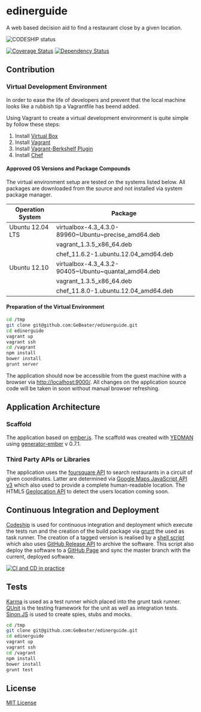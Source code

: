 edinerguide
===========

A web based decision aid to find a restaurant close by a given location.

![CODESHIP status](https://www.codeship.io/projects/ea774840-2784-0131-e141-3a7953958826/status)

[![Coverage Status](https://coveralls.io/repos/GeBeater/edinerguide/badge.png?branch=next)](https://coveralls.io/r/GeBeater/edinerguide?branch=next)
[![Dependency Status](https://www.versioneye.com/user/projects/52c9c3e7ec1375d831000095/badge.png)](https://www.versioneye.com/user/projects/52c9c3e7ec1375d831000095)

## Contribution

### Virtual Development Environment

In order to ease the life of developers and prevent that the local machine looks like a rubbish
tip a Vagrantfile has beend added.

Using Vagrant to create a virtual development environment is quite simple by follow these steps:

1. Install [Virtual Box](https://www.virtualbox.org/wiki/Downloads)
2. Install [Vagrant](http://downloads.vagrantup.com/)
3. Install [Vagrant-Berkshelf Plugin](https://github.com/riotgames/vagrant-berkshelf)
4. Install [Chef](http://www.opscode.com/chef/install/)

#### Approved OS Versions and Package Compounds

The virtual environment setup are tested on the systems listed below. All
packages are downloaded from the source and not installed via system package manager.

| Operation System | Package                                             |
| ---------------- | --------------------------------------------------- |
| Ubuntu 12.04 LTS | virtualbox-4.3_4.3.0-89960~Ubuntu~precise_amd64.deb |
|                  | vagrant_1.3.5_x86_64.deb                            |
|                  | chef_11.6.2-1.ubuntu.12.04_amd64.deb                |
| Ubuntu 12.10     | virtualbox-4.3_4.3.2-90405~Ubuntu~quantal_amd64.deb |
|                  | vagrant_1.3.5_x86_64.deb                            |
|                  | chef_11.8.0-1.ubuntu.12.04_amd64.deb                |

#### Preparation of the Virtual Environment

```bash
cd /tmp
git clone git@github.com:GeBeater/edinerguide.git
cd edinerguide
vagrant up
vagrant ssh
cd /vagrant
npm install
bower install
grunt server
```

The application should now be accessible from the guest machine with a browser via
[http://localhost:9000/](http://localhost:9000/). All changes on the application source
code will be taken in soon without manual browser refreshing.

## Application Architecture

### Scaffold

The application based on [ember.js](http://emberjs.com/). The scaffold was created with
[YEOMAN](http://yeoman.io/) using [generator-ember](https://github.com/yeoman/generator-ember)
v 0.7.1.

### Third Party APIs or Libraries

The application uses the [foursquare API](https://developer.foursquare.com/) to search restaurants
in a circuit of given coordinates. Latter are determined via
[Google Maps JavaScript API v3](https://developers.google.com/maps/documentation/javascript/)
which also used to provide a complete human-readable location. The HTML5
[Geolocation API](http://dev.w3.org/geo/api/spec-source.html) to detect the users location coming soon.

## Continuous Integration and Deployment

[Codeship](https://www.codeship.io/) is used for continuous integration and deployment which
execute the tests run and the creation of the build package via [grunt](http://gruntjs.com/)
the used as task runner. The creation of a tagged version is realised by a [shell script](shell-scripts/codeship-deployment.sh)
which also uses [GitHub Release API](http://developer.github.com/v3/repos/releases/) to archive
the software. This script also deploy the software to a [GitHub Page](http://pages.github.com/)
and sync the master branch with the current, deployed software.

[![CI and CD in practice](http://img.youtube.com/vi/UD1u75kgngw/0.jpg)](http://www.youtube.com/watch?v=UD1u75kgngw)

## Tests

[Karma](http://karma-runner.github.io/) is used as a test runner which placed into the grunt
task runner. [QUnit](http://qunitjs.com/) is the testing framework for the unit as well as
integration tests. [Sinon.JS](http://sinonjs.org/) is used to create spies, stubs and mocks.

```bash
cd /tmp
git clone git@github.com:GeBeater/edinerguide.git
cd edinerguide
vagrant up
vagrant ssh
cd /vagrant
npm install
bower install
grunt test
```

## License

[MIT License](LICENSE.txt)

